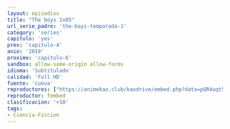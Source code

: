```yaml
---
layout: episodios
title: "The boys 1x05"
url_serie_padre: 'the-boys-temporada-1'
category: 'series'
capitulo: 'yes'
prev: 'capitulo-4'
anio: '2019'
proximo: 'capitulo-6'
sandbox: allow-same-origin allow-forms
idioma: 'Subtitulado'
calidad: 'Full HD'
fuente: 'cueva'
reproductores: ["https://animekao.club/kaodrive/embed.php?data=pQR4uqt5QakCwRZMkaxuSa4+4X9+cLgGkNRTBzYBRXZSQg9wnwwlUoFB+WwmVhvDMYFRe4KePtn4XHrUlhTQtqyaGV9RxZyk7R8dV5o9wVJ8kyFTM00o5oPbhx6EiX/cgPccNVabvogIfIAW+s/V1L1xvMTBdBOiQpAAXgo8er0NKqFqGrZbvgW/zbgChWRVZqpGJKo6DygqGAwU8jbM/ANA0w3zy6J2Cu98A6LJo+bN4NOX9wCMK6cXhim7/C9aLmZxHQUc658OYZtZ+24qGLu7/25uaOXv2YB3O8ILT6AiWpgQwoYDIHd/XB4eZ35O/xzuWTy0zn5KNt5Dc6QGRJUCiy6/KTCgkqqhaGlqYOy0HHoB6448bQIVcnqUEqGj7usQsZvaY8F/oeDDg+gNRA==","https://gdriveplayer.co/embed2.php?link=TNnDmEsNzP5PaCO0cFPYMQfSNKGYbpwnXQwO7lAYpsO5hYsi9SJtl%252Fi2iQkWLYDlS%252FW0NvcpMWOCcIhsMn%252FvEUYOc2nhkrDskceuY2QT9pPNDlzSDqnSlxCC5vq5%252Fi0mZ%252F3x1fZ%252FhaS2FXald%252F75fuSHNbB5ds8O50TkupORyKqrPpnjKZ9FbMXpem6ufRb7kZKpNEWDSMRWwIgG5beS%252F4","https://www.ilovefembed.best/v/3gxnpsml1-3z-l3"]
reproductor: fembed
clasificacion: '+10'
tags:
- Ciencia-Ficcion
---
```












